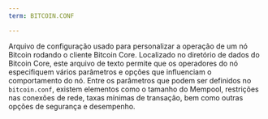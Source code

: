 ```yaml
---
term: BITCOIN.CONF

---
```

Arquivo de configuração usado para personalizar a operação de um nó Bitcoin rodando o cliente Bitcoin Core. Localizado no diretório de dados do Bitcoin Core, este arquivo de texto permite que os operadores do nó especifiquem vários parâmetros e opções que influenciam o comportamento do nó. Entre os parâmetros que podem ser definidos no `bitcoin.conf`, existem elementos como o tamanho do Mempool, restrições nas conexões de rede, taxas mínimas de transação, bem como outras opções de segurança e desempenho.